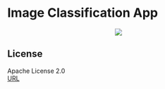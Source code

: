 # Image Classification App




<div align="center"><img src="https://user-images.githubusercontent.com/40710706/114008060-d91feb80-989c-11eb-8efb-9ffd5534c20b.png"></div>

## License
Apache License 2.0  
[URL](https://github.com/sshhoo/ica/blob/main/LICENSE)
